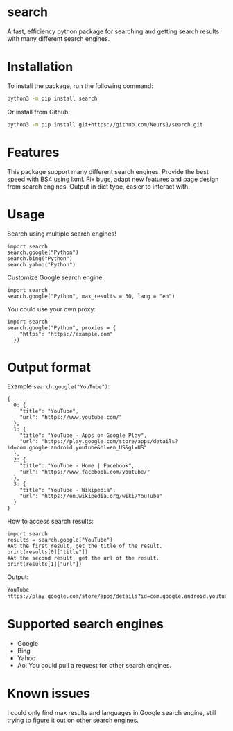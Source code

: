 # search
A fast, efficiency python package for searching and getting search results with many different search engines.
# Installation
To install the package, run the following command:
```bash
python3 -m pip install search
```
Or install from Github:
```bash
python3 -m pip install git+https://github.com/Neurs1/search.git
```
# Features
This package support many different search engines.
Provide the best speed with BS4 using lxml.
Fix bugs, adapt new features and page design from search engines.
Output in dict type, easier to interact with.
# Usage
Search using multiple search engines!
```python3
import search
search.google("Python")
search.bing("Python")
search.yahoo("Python")
```
Customize Google search engine:
```python3
import search
search.google("Python", max_results = 30, lang = "en")
```
You could use your own proxy:
```python3
import search
search.google("Python", proxies = {
    "https": "https://example.com"
  })
```
# Output format
Example `search.google("YouTube")`:
```python3
{
  0: {
    "title": "YouTube",
    "url": "https://www.youtube.com/"
  },
  1: {
    "title": "YouTube - Apps on Google Play",
    "url": "https://play.google.com/store/apps/details?id=com.google.android.youtube&hl=en_US&gl=US"
  },
  2: {
    "title": "YouTube - Home | Facebook",
    "url": "https://www.facebook.com/youtube/"
  },
  3: {
    "title": "YouTube - Wikipedia",
    "url": "https://en.wikipedia.org/wiki/YouTube"
  }
}
```
How to access search results:
```python3
import search
results = search.google("YouTube")
#At the first result, get the title of the result.
print(results[0]["title"])
#At the second result, get the url of the result.
print(results[1]["url"])
```
Output:
```bash
YouTube
https://play.google.com/store/apps/details?id=com.google.android.youtube&hl=en_US&gl=US
```
# Supported search engines
- Google
- Bing
- Yahoo
- Aol
You could pull a request for other search engines.
# Known issues
I could only find max results and languages in Google search engine, still trying to figure it out on other search engines.
